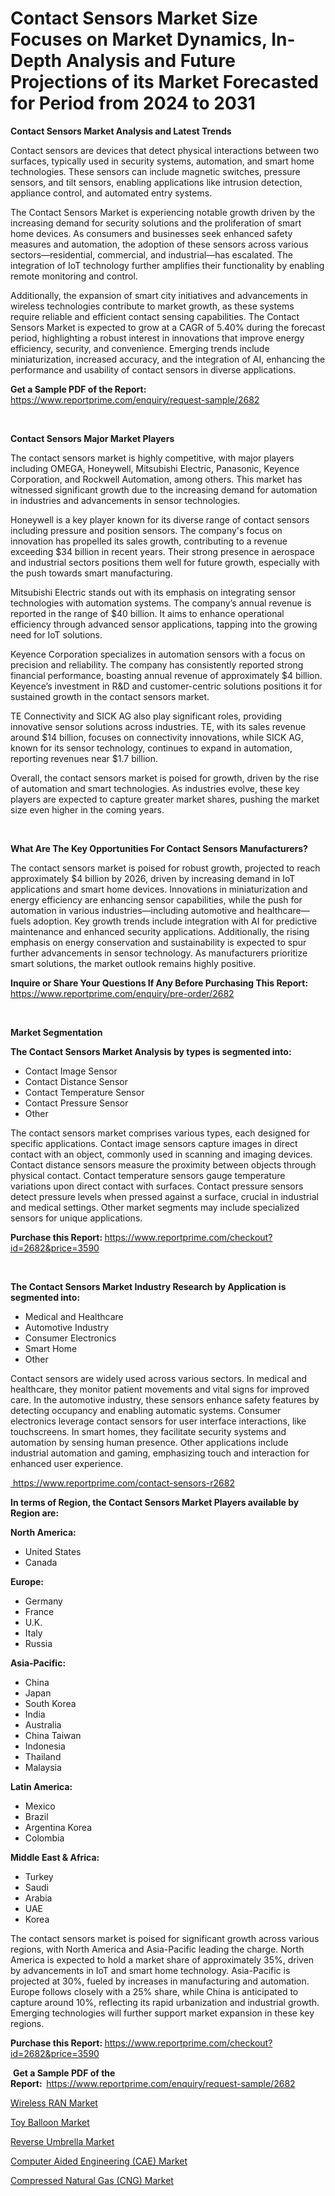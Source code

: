 <p><h1>Contact Sensors Market Size Focuses on Market Dynamics, In-Depth Analysis and Future Projections of its Market Forecasted for Period from 2024 to 2031</h1></p><p><strong>Contact Sensors Market Analysis and Latest Trends</strong></p>
<p><p>Contact sensors are devices that detect physical interactions between two surfaces, typically used in security systems, automation, and smart home technologies. These sensors can include magnetic switches, pressure sensors, and tilt sensors, enabling applications like intrusion detection, appliance control, and automated entry systems. </p><p>The Contact Sensors Market is experiencing notable growth driven by the increasing demand for security solutions and the proliferation of smart home devices. As consumers and businesses seek enhanced safety measures and automation, the adoption of these sensors across various sectors—residential, commercial, and industrial—has escalated. The integration of IoT technology further amplifies their functionality by enabling remote monitoring and control. </p><p>Additionally, the expansion of smart city initiatives and advancements in wireless technologies contribute to market growth, as these systems require reliable and efficient contact sensing capabilities. The Contact Sensors Market is expected to grow at a CAGR of 5.40% during the forecast period, highlighting a robust interest in innovations that improve energy efficiency, security, and convenience. Emerging trends include miniaturization, increased accuracy, and the integration of AI, enhancing the performance and usability of contact sensors in diverse applications.</p></p>
<p><strong>Get a Sample PDF of the Report:&nbsp;</strong> <a href="https://www.reportprime.com/enquiry/request-sample/2682">https://www.reportprime.com/enquiry/request-sample/2682</a></p>
<p>&nbsp;</p>
<p><strong>Contact Sensors Major Market Players</strong></p>
<p><p>The contact sensors market is highly competitive, with major players including OMEGA, Honeywell, Mitsubishi Electric, Panasonic, Keyence Corporation, and Rockwell Automation, among others. This market has witnessed significant growth due to the increasing demand for automation in industries and advancements in sensor technologies.</p><p>Honeywell is a key player known for its diverse range of contact sensors including pressure and position sensors. The company's focus on innovation has propelled its sales growth, contributing to a revenue exceeding $34 billion in recent years. Their strong presence in aerospace and industrial sectors positions them well for future growth, especially with the push towards smart manufacturing.</p><p>Mitsubishi Electric stands out with its emphasis on integrating sensor technologies with automation systems. The company’s annual revenue is reported in the range of $40 billion. It aims to enhance operational efficiency through advanced sensor applications, tapping into the growing need for IoT solutions.</p><p>Keyence Corporation specializes in automation sensors with a focus on precision and reliability. The company has consistently reported strong financial performance, boasting annual revenue of approximately $4 billion. Keyence’s investment in R&D and customer-centric solutions positions it for sustained growth in the contact sensors market.</p><p>TE Connectivity and SICK AG also play significant roles, providing innovative sensor solutions across industries. TE, with its sales revenue around $14 billion, focuses on connectivity innovations, while SICK AG, known for its sensor technology, continues to expand in automation, reporting revenues near $1.7 billion.</p><p>Overall, the contact sensors market is poised for growth, driven by the rise of automation and smart technologies. As industries evolve, these key players are expected to capture greater market shares, pushing the market size even higher in the coming years.</p></p>
<p>&nbsp;</p>
<p><strong>What Are The Key Opportunities For Contact Sensors Manufacturers?</strong></p>
<p><p>The contact sensors market is poised for robust growth, projected to reach approximately $4 billion by 2026, driven by increasing demand in IoT applications and smart home devices. Innovations in miniaturization and energy efficiency are enhancing sensor capabilities, while the push for automation in various industries—including automotive and healthcare—fuels adoption. Key growth trends include integration with AI for predictive maintenance and enhanced security applications. Additionally, the rising emphasis on energy conservation and sustainability is expected to spur further advancements in sensor technology. As manufacturers prioritize smart solutions, the market outlook remains highly positive.</p></p>
<p><strong>Inquire or Share Your Questions If Any Before Purchasing This Report:</strong> <a href="https://www.reportprime.com/enquiry/pre-order/2682">https://www.reportprime.com/enquiry/pre-order/2682</a></p>
<p>&nbsp;</p>
<p><strong>Market Segmentation</strong></p>
<p><strong>The Contact Sensors Market Analysis by types is segmented into:</strong></p>
<p><ul><li>Contact Image Sensor</li><li>Contact Distance Sensor</li><li>Contact Temperature Sensor</li><li>Contact Pressure Sensor</li><li>Other</li></ul></p>
<p><p>The contact sensors market comprises various types, each designed for specific applications. Contact image sensors capture images in direct contact with an object, commonly used in scanning and imaging devices. Contact distance sensors measure the proximity between objects through physical contact. Contact temperature sensors gauge temperature variations upon direct contact with surfaces. Contact pressure sensors detect pressure levels when pressed against a surface, crucial in industrial and medical settings. Other market segments may include specialized sensors for unique applications.</p></p>
<p><strong>Purchase this Report:&nbsp;</strong><a href="https://www.reportprime.com/checkout?id=2682&price=3590">https://www.reportprime.com/checkout?id=2682&price=3590</a></p>
<p>&nbsp;</p>
<p><strong>The Contact Sensors Market Industry Research by Application is segmented into:</strong></p>
<p><ul><li>Medical and Healthcare</li><li>Automotive Industry</li><li>Consumer Electronics</li><li>Smart Home</li><li>Other</li></ul></p>
<p><p>Contact sensors are widely used across various sectors. In medical and healthcare, they monitor patient movements and vital signs for improved care. In the automotive industry, these sensors enhance safety features by detecting occupancy and enabling automatic systems. Consumer electronics leverage contact sensors for user interface interactions, like touchscreens. In smart homes, they facilitate security systems and automation by sensing human presence. Other applications include industrial automation and gaming, emphasizing touch and interaction for enhanced user experience.</p></p>
<p><a href="https://www.reportprime.com/contact-sensors-r2682">&nbsp;https://www.reportprime.com/contact-sensors-r2682</a></p>
<p><strong>In terms of Region, the Contact Sensors Market Players available by Region are:</strong></p>
<p>
    <p> <strong> North America: </strong>
        <ul>
            <li>United States</li>
            <li>Canada</li>
        </ul>
        </p> 
    <p> <strong> Europe: </strong>
        <ul>
            <li>Germany</li>
            <li>France</li>
            <li>U.K.</li>
            <li>Italy</li>
            <li>Russia</li>
        </ul>
        </p> 
    <p> <strong> Asia-Pacific: </strong>
        <ul>
            <li>China</li>
            <li>Japan</li>
            <li>South Korea</li>
            <li>India</li>
            <li>Australia</li>
            <li>China Taiwan</li>
            <li>Indonesia</li>
            <li>Thailand</li>
            <li>Malaysia</li>
        </ul>
        </p> 
    <p> <strong> Latin America: </strong>
        <ul>
            <li>Mexico</li>
            <li>Brazil</li>
            <li>Argentina Korea</li>
            <li>Colombia</li>
        </ul>
        </p> 
    <p> <strong> Middle East & Africa: </strong>
        <ul>
            <li>Turkey</li>
            <li>Saudi</li>
            <li>Arabia</li>
            <li>UAE</li>
            <li>Korea</li>
        </ul>
    </p>
    </p>
<p><p>The contact sensors market is poised for significant growth across various regions, with North America and Asia-Pacific leading the charge. North America is expected to hold a market share of approximately 35%, driven by advancements in IoT and smart home technology. Asia-Pacific is projected at 30%, fueled by increases in manufacturing and automation. Europe follows closely with a 25% share, while China is anticipated to capture around 10%, reflecting its rapid urbanization and industrial growth. Emerging technologies will further support market expansion in these key regions.</p></p>
<p><strong>Purchase this Report: </strong><a href="https://www.reportprime.com/checkout?id=2682&price=3590">https://www.reportprime.com/checkout?id=2682&price=3590</a></p>
<p>&nbsp;<strong>Get a Sample PDF of the Report:&nbsp;&nbsp;</strong><a href="https://www.reportprime.com/enquiry/request-sample/2682">https://www.reportprime.com/enquiry/request-sample/2682</a></p>
<p><strong></strong></p>
<p><p><a href="https://www.linkedin.com/pulse/future-trends-global-wireless-ran-market-insights-analysis-from-c2v9f?trackingId=vyZCUQY%2FRyWxno9BsoYMxQ%3D%3D">Wireless RAN Market</a></p><p><a href="https://www.linkedin.com/pulse/toy-balloon-market-size-growing-cagr-44-report-covers-analysis-wkqgf?trackingId=TTkrBmf7SiSEGi7GcRG9lQ%3D%3D">Toy Balloon Market</a></p><p><a href="https://www.linkedin.com/pulse/global-perspectives-reverse-umbrella-market-trends-forecast-nitnf?trackingId=ect9HxPxRoOQ0vd6KUAvnQ%3D%3D">Reverse Umbrella Market</a></p><p><a href="https://issuu.com/reportprime-2/docs/computer-aided-engineering-cae-mark_e6bfb6d7b5b848">Computer Aided Engineering (CAE) Market</a></p><p><a href="https://issuu.com/reportprime-2/docs/compressed-natural-gas-cng-market-s_05eeea7883e3f0">Compressed Natural Gas (CNG) Market</a></p></p>